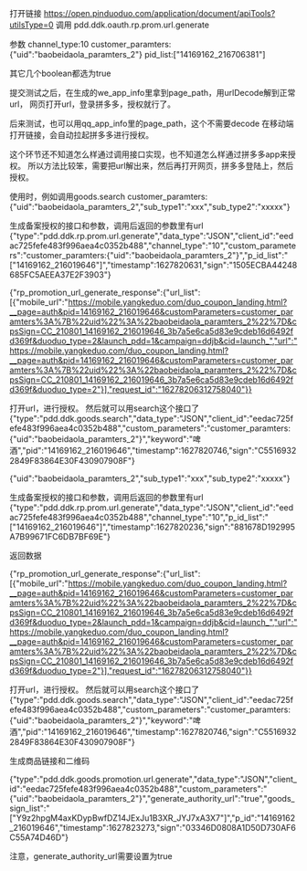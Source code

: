 打开链接
https://open.pinduoduo.com/application/document/apiTools?utilsType=0
调用
pdd.ddk.oauth.rp.prom.url.generate

参数
channel_type:10
customer_paramters:{"uid":"baobeidaola_paramters_2"}
pid_list:["14169162_216706381"]

其它几个boolean都选为true

提交测试之后，在生成的we_app_info里拿到page_path，用urlDecode解到正常url，
网页打开url，登录拼多多，授权就行了。

后来测试，也可以用qq_app_info里的page_path，这个不需要decode
在移动端打开链接，会自动拉起拼多多进行授权。

这个环节还不知道怎么样通过调用接口实现，也不知道怎么样通过拼多多app来授权。
所以方法比较笨，需要把url解出来，然后再打开网页，拼多多登陆上，然后授权。


使用时，例如调用goods.search
customer_paramters:{"uid":"baobeidaola_paramters_2","sub_type1":"xxx","sub_type2":"xxxxx"}




生成备案授权的接口和参数，调用后返回的参数里有url
{"type":"pdd.ddk.rp.prom.url.generate","data_type":"JSON","client_id":"eedac725fefe483f996aea4c0352b488","channel_type":"10","custom_parameters":"customer_paramters:{\"uid\":\"baobeidaola_paramters_2\"}","p_id_list":"[\"14169162_216019646\"]","timestamp":1627820631,"sign":"1505ECBA44248685FC5AEEA37E2F3903"}



{"rp_promotion_url_generate_response":{"url_list":[{"mobile_url":"https://mobile.yangkeduo.com/duo_coupon_landing.html?__page=auth&pid=14169162_216019646&customParameters=customer_paramters%3A%7B%22uid%22%3A%22baobeidaola_paramters_2%22%7D&cpsSign=CC_210801_14169162_216019646_3b7a5e6ca5d83e9cdeb16d6492fd369f&duoduo_type=2&launch_pdd=1&campaign=ddjb&cid=launch_","url":"https://mobile.yangkeduo.com/duo_coupon_landing.html?__page=auth&pid=14169162_216019646&customParameters=customer_paramters%3A%7B%22uid%22%3A%22baobeidaola_paramters_2%22%7D&cpsSign=CC_210801_14169162_216019646_3b7a5e6ca5d83e9cdeb16d6492fd369f&duoduo_type=2"}],"request_id":"16278206312758040"}}

打开url，进行授权。
然后就可以用search这个接口了
{"type":"pdd.ddk.goods.search","data_type":"JSON","client_id":"eedac725fefe483f996aea4c0352b488","custom_parameters":"customer_paramters:{\"uid\":\"baobeidaola_paramters_2\"}","keyword":"啤酒","pid":"14169162_216019646","timestamp":1627820746,"sign":"C55169322849F83864E30F430907908F"}






{"uid":"baobeidaola_paramters_2","sub_type1":"xxx","sub_type2":"xxxxx"}



生成备案授权的接口和参数，调用后返回的参数里有url
{"type":"pdd.ddk.rp.prom.url.generate","data_type":"JSON","client_id":"eedac725fefe483f996aea4c0352b488","channel_type":"10","p_id_list":"[\"14169162_216019646\"]","timestamp":1627820236,"sign":"881678D192995A7B99671FC6DB7BF69E"}

返回数据

{"rp_promotion_url_generate_response":{"url_list":[{"mobile_url":"https://mobile.yangkeduo.com/duo_coupon_landing.html?__page=auth&pid=14169162_216019646&customParameters=customer_paramters%3A%7B%22uid%22%3A%22baobeidaola_paramters_2%22%7D&cpsSign=CC_210801_14169162_216019646_3b7a5e6ca5d83e9cdeb16d6492fd369f&duoduo_type=2&launch_pdd=1&campaign=ddjb&cid=launch_","url":"https://mobile.yangkeduo.com/duo_coupon_landing.html?__page=auth&pid=14169162_216019646&customParameters=customer_paramters%3A%7B%22uid%22%3A%22baobeidaola_paramters_2%22%7D&cpsSign=CC_210801_14169162_216019646_3b7a5e6ca5d83e9cdeb16d6492fd369f&duoduo_type=2"}],"request_id":"16278206312758040"}}

打开url，进行授权。
然后就可以用search这个接口了
{"type":"pdd.ddk.goods.search","data_type":"JSON","client_id":"eedac725fefe483f996aea4c0352b488","custom_parameters":"customer_paramters:{\"uid\":\"baobeidaola_paramters_2\"}","keyword":"啤酒","pid":"14169162_216019646","timestamp":1627820746,"sign":"C55169322849F83864E30F430907908F"}


生成商品链接和二维码

{"type":"pdd.ddk.goods.promotion.url.generate","data_type":"JSON","client_id":"eedac725fefe483f996aea4c0352b488","custom_parameters":"{\"uid\":\"baobeidaola_paramters_2\"}","generate_authority_url":"true","goods_sign_list":"[\"Y9z2hpgM4axKDypBwfDZ14JExJu1B3XR_JYJ7xA3X7\"]","p_id":"14169162_216019646","timestamp":1627823273,"sign":"03346D0808A1D50D730AF6C55A74D46D"}

注意，generate_authority_url需要设置为true

